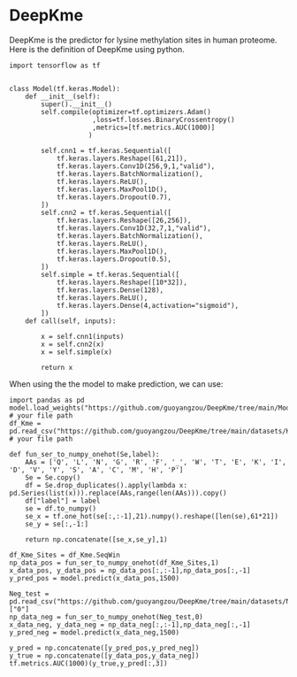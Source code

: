 # DeepKme
DeepKme is the predictor for lysine methylation sites in human proteome. Here is the definition of DeepKme using python.

    import tensorflow as tf
    
    
    class Model(tf.keras.Model):
        def __init__(self):
            super().__init__()
            self.compile(optimizer=tf.optimizers.Adam()
                         ,loss=tf.losses.BinaryCrossentropy()
                         ,metrics=[tf.metrics.AUC(1000)]
                        )

            self.cnn1 = tf.keras.Sequential([
                tf.keras.layers.Reshape([61,21]),
                tf.keras.layers.Conv1D(256,9,1,"valid"),
                tf.keras.layers.BatchNormalization(),
                tf.keras.layers.ReLU(),
                tf.keras.layers.MaxPool1D(),
                tf.keras.layers.Dropout(0.7),
            ])
            self.cnn2 = tf.keras.Sequential([
                tf.keras.layers.Reshape([26,256]),
                tf.keras.layers.Conv1D(32,7,1,"valid"),
                tf.keras.layers.BatchNormalization(),
                tf.keras.layers.ReLU(),
                tf.keras.layers.MaxPool1D(),
                tf.keras.layers.Dropout(0.5),
            ])
            self.simple = tf.keras.Sequential([
                tf.keras.layers.Reshape([10*32]),
                tf.keras.layers.Dense(128),
                tf.keras.layers.ReLU(),
                tf.keras.layers.Dense(4,activation="sigmoid"),
            ])
        def call(self, inputs):

            x = self.cnn1(inputs)
            x = self.cnn2(x)
            x = self.simple(x)

            return x
When using the the model to make prediction, we can use:
    
    import pandas as pd
    model.load_weights("https://github.com/guoyangzou/DeepKme/tree/main/Model/0_0.hdf5")  # your file path
    df_Kme = pd.read_csv("https://github.com/guoyangzou/DeepKme/tree/main/datasets/KmeSites_Collected.csv")  # your file path
    
    def fun_ser_to_numpy_onehot(Se,label):
        AAs = ['Q', 'L', 'N', 'G', 'R', 'F', '_', 'W', 'T', 'E', 'K', 'I', 'D', 'V', 'Y', 'S', 'A', 'C', 'M', 'H', 'P']
        Se = Se.copy()
        df = Se.drop_duplicates().apply(lambda x: pd.Series(list(x))).replace(AAs,range(len(AAs))).copy()
        df["label"] = label
        se = df.to_numpy()
        se_x = tf.one_hot(se[:,:-1],21).numpy().reshape([len(se),61*21])
        se_y = se[:,-1:]

        return np.concatenate([se_x,se_y],1)
        
    df_Kme_Sites = df_Kme.SeqWin
    np_data_pos = fun_ser_to_numpy_onehot(df_Kme_Sites,1)
    x_data_pos, y_data_pos = np_data_pos[:,:-1],np_data_pos[:,-1]
    y_pred_pos = model.predict(x_data_pos,1500)

    Neg_test = pd.read_csv("https://github.com/guoyangzou/DeepKme/tree/main/datasets/Negative_samples.txt")["0"]
    np_data_neg = fun_ser_to_numpy_onehot(Neg_test,0)
    x_data_neg, y_data_neg = np_data_neg[:,:-1],np_data_neg[:,-1]
    y_pred_neg = model.predict(x_data_neg,1500)
    
    y_pred = np.concatenate([y_pred_pos,y_pred_neg])
    y_true = np.concatenate([y_data_pos,y_data_neg])
    tf.metrics.AUC(1000)(y_true,y_pred[:,3])
